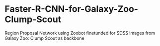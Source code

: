 # Faster-R-CNN-for-Galaxy-Zoo-Clump-Scout
Region Proposal Network using Zoobot finetunded for SDSS images from Galaxy Zoo: Clump Scout as backbone
